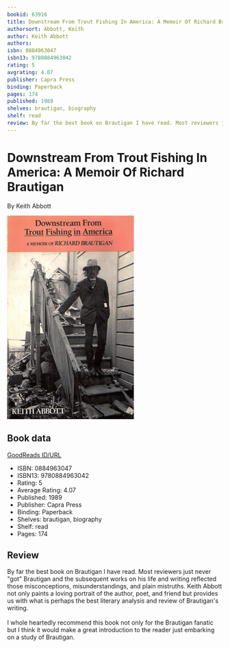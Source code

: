```yaml
---
bookid: 63916
title: Downstream From Trout Fishing In America: A Memoir Of Richard Brautigan
authorsort: Abbott, Keith
author: Keith Abbott
authors: 
isbn: 0884963047
isbn13: 9780884963042
rating: 5
avgrating: 4.07
publisher: Capra Press
binding: Paperback
pages: 174
published: 1989
shelves: brautigan, biography
shelf: read
review: By far the best book on Brautigan I have read. Most reviewers just never "got" Brautigan and the subsequent works on his life and writing reflected those misconceptions, misunderstandings, and plain mistruths. Keith Abbott not only paints a loving portrait of the author, poet, and friend but provides us with what is perhaps the best literary analysis and review of Brautigan's writing.<br/><br/>I whole heartedly recommend this book not only for the Brautigan fanatic but I think it would make a great introduction to the reader just embarking on a study of Brautigan.
---
```


# Downstream From Trout Fishing In America: A Memoir Of Richard Brautigan

By Keith Abbott

![](../../assets/bookcovers/1399236735l/63916.jpg)

## Book data

[GoodReads ID/URL](https://www.goodreads.com/book/show/63916)

- ISBN: 0884963047
- ISBN13: 9780884963042
- Rating: 5
- Average Rating: 4.07
- Published: 1989
- Publisher: Capra Press
- Binding: Paperback
- Shelves: brautigan, biography
- Shelf: read
- Pages: 174

## Review

By far the best book on Brautigan I have read. Most reviewers just never "got" Brautigan and the subsequent works on his life and writing reflected those misconceptions, misunderstandings, and plain mistruths. Keith Abbott not only paints a loving portrait of the author, poet, and friend but provides us with what is perhaps the best literary analysis and review of Brautigan's writing.<br/><br/>I whole heartedly recommend this book not only for the Brautigan fanatic but I think it would make a great introduction to the reader just embarking on a study of Brautigan.

